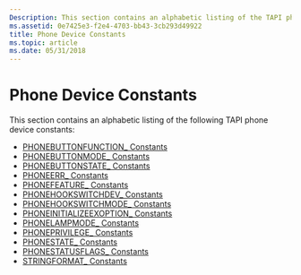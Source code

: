 ```yaml
---
Description: This section contains an alphabetic listing of the TAPI phone device constants.
ms.assetid: 0e7425e3-f2e4-4703-bb43-3cb293d49922
title: Phone Device Constants
ms.topic: article
ms.date: 05/31/2018
---
```


# Phone Device Constants

This section contains an alphabetic listing of the following TAPI phone device constants:

-   [PHONEBUTTONFUNCTION\_ Constants](phonebuttonfunction--constants.md)
-   [PHONEBUTTONMODE\_ Constants](phonebuttonmode--constants.md)
-   [PHONEBUTTONSTATE\_ Constants](phonebuttonstate--constants.md)
-   [PHONEERR\_ Constants](phoneerr--constants.md)
-   [PHONEFEATURE\_ Constants](phonefeature--constants.md)
-   [PHONEHOOKSWITCHDEV\_ Constants](phonehookswitchdev--constants.md)
-   [PHONEHOOKSWITCHMODE\_ Constants](phonehookswitchmode--constants.md)
-   [PHONEINITIALIZEEXOPTION\_ Constants](phoneinitializeexoption--constants.md)
-   [PHONELAMPMODE\_ Constants](phonelampmode--constants.md)
-   [PHONEPRIVILEGE\_ Constants](phoneprivilege--constants.md)
-   [PHONESTATE\_ Constants](phonestate--constants.md)
-   [PHONESTATUSFLAGS\_ Constants](phonestatusflags--constants.md)
-   [STRINGFORMAT\_ Constants](stringformat--constants.md)

 

 



